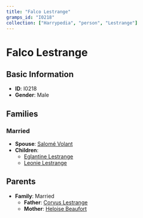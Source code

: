 ```yaml
---
title: "Falco Lestrange"
gramps_id: "I0218"
collection: ["Harrypedia", "person", "Lestrange"]
---
```


# Falco Lestrange

## Basic Information

- **ID**: I0218
- **Gender**: Male

## Families

### Married

- **Spouse**: [Salomé Volant](//Volant/Salomé/)
- **Children**:
  - [Eglantine Lestrange](//Lestrange/Eglantine/)
  - [Leonie Lestrange](//Lestrange/Leonie/)

## Parents

- **Family**: Married
  - **Father**: [Corvus Lestrange](//Lestrange/Corvus/)
  - **Mother**: [Heloise Beaufort](//Beaufort/Heloise/)

